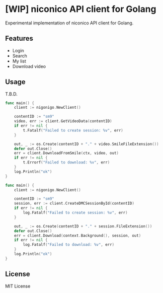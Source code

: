 # [WIP] niconico API client for Golang

Experimental implementation of niconico API client for Golang.

## Features

- Login
- Search
- My list
- Download video

## Usage

T.B.D.

```go
func main() {
	client := nigonigo.NewClient()

	contentID := "sm9"
	video, err := client.GetVideoData(contentID)
	if err != nil {
		t.Fatalf("Failed to create session: %v", err)
	}

	out, _ := os.Create(contentID + "." + video.SmileFileExtension())
	defer out.Close()
	err = client.DownloadFromSmile(ctx, video, out)
	if err != nil {
		t.Errorf("Failed to download: %v", err)
	}
	log.Println("ok")
}
```

```go
func main() {
	client := nigonigo.NewClient()

	contentID := "sm9"
	session, err := client.CreateDMCSessionById(contentID)
	if err != nil {
		log.Fatalf("Failed to create session: %v", err)
	}

	out, _ := os.Create(contentID + "." + session.FileExtension())
	defer out.Close()
	err = client.Download(context.Background(), session, out)
	if err != nil {
		log.Fatalf("Failed to download: %v", err)
	}
	log.Println("ok")
}
```

## License

MIT License
